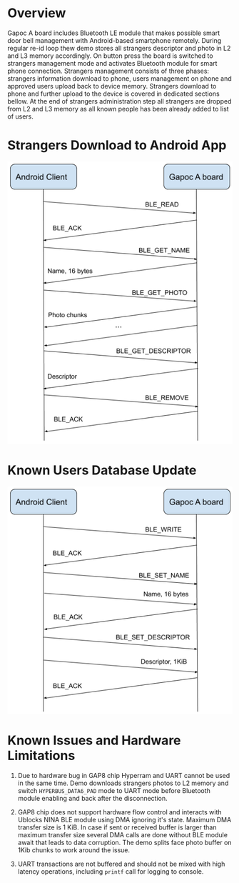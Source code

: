 # Overview

Gapoc A board includes Bluetooth LE module that makes possible smart door bell management with Android-based smartphone remotely. During regular re-id loop thew demo stores all strangers descriptor and photo in L2 and L3 memory accordingly. On button press the board is switched to strangers management mode and activates Bluetooth module for smart phone connection. Strangers management consists of three phases: strangers information download to phone, users management on phone and approved users upload back to device memory. Strangers download to phone and further upload to the device is covered in dedicated sections bellow. At the end of strangers administration step all strangers are dropped from L2 and L3 memory as all known people has been already added to list of users.

# Strangers Download to Android App

![](images/ble_protocol_read.png)

# Known Users Database Update

![](images/ble_protocol_write.png)

# Known Issues and Hardware Limitations

1. Due to hardware bug in GAP8 chip Hyperram and UART cannot be used in the same time. Demo downloads strangers photos to L2 memory and switch `HYPERBUS_DATA6_PAD` mode to UART mode before Bluetooth module enabling and back after the disconnection.

2. GAP8 chip does not support hardware flow control and interacts with Ublocks NINA BLE module using DMA ignoring it's state. Maximum DMA transfer size is 1 KiB. In case if sent or received buffer is larger than maximum transfer size several DMA calls are done without BLE module await that leads to data corruption. The demo splits face photo buffer on 1Kib chunks to work around the issue.

3. UART transactions are not buffered and should not be mixed with high latency operations, including `printf` call for logging to console.
